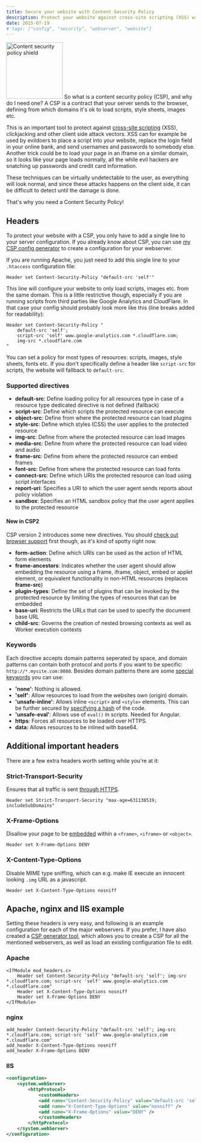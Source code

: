 ```yaml
---
title: Secure your website with Content Security Policy
description: Protect your website against cross-site scripting (XSS) with a content security policy (CSP) with a custom header in Apache, nginx or IIS.
date: 2015-07-19
# tags: ["config", "security", "webserver", "website"]
---
```


<img itemprop="image" class="entry-image" src="/images/blog/secure-your-website-with-content-security-policy/CSP_Shield.png" srcset="/images/blog/secure-your-website-with-content-security-policy/CSP_Shield-2x.png 2x" alt="Content security policy shield" width="150" height="150"> So what is a content security policy (CSP), and why do I need one? A CSP is a contract that your server sends to the browser, defining from which domains it's ok to load scripts, style sheets, images etc.

This is an important tool to protect against [cross-site scripting](https://en.wikipedia.org/wiki/Cross-site_scripting) (XSS), clickjacking and other client side attack vectors. XSS can for example be used by evildoers to place a script into your website, replace the login field in your online bank, and send usernames and passwords to somebody else. Another trick could be to load your page in an iframe on a similar domain, so it looks like your page loads normally, all the while evil hackers are snatching up passwords and credit card information.

These techniques can be virtually undetectable to the user, as everything will look normal, and since these attacks happens on the client side, it can be difficult to detect until the damage is done.

That's why you need a Content Security Policy!

<!-- more-->

## Headers

To protect your website with a CSP, you only have to add a single line to your server configuration. If you already know about CSP, you can use [my CSP config generator](/tools/csp/) to create a configuration for your webserver.

If you are running Apache, you just need to add this single line to your `.htaccess` configuration file:

```apacheconf
Header set Content-Security-Policy "default-src 'self'"
```

This line will configure your website to only load scripts, images etc. from the same domain. This is a little restrictive though, especially if you are running scripts from third parties like Google Analytics and CloudFlare. In that case your config should probably look more like this (line breaks added for readability):

```apacheconf
Header set Content-Security-Policy "
    default-src 'self';
    script-src 'self' www.google-analytics.com *.cloudflare.com;
    img-src *.cloudflare.com
"
```

You can set a policy for most types of resources: scripts, images, style sheets, fonts etc. If you don't specifically define a header like `script-src` for scripts, the website will fallback to `default-src`.

### Supported directives

* __default-src__: Define loading policy for all resources type in case of a resource type dedicated directive is not defined (fallback)
* __script-src__: Define which scripts the protected resource can execute
* __object-src__: Define from where the protected resource can load plugins
* __style-src__: Define which styles (CSS) the user applies to the protected resource
* __img-src__: Define from where the protected resource can load images
* __media-src__: Define from where the protected resource can load video and audio
* __frame-src__: Define from where the protected resource can embed frames
* __font-src__: Define from where the protected resource can load fonts
* __connect-src__: Define which URIs the protected resource can load using script interfaces
* __report-uri__: Specifies a URI to which the user agent sends reports about policy violation
* __sandbox__: Specifies an HTML sandbox policy that the user agent applies to the protected resource

#### New in CSP2

CSP version 2 introduces some new directives. You should [check out browser support](https://caniuse.com/contentsecuritypolicy2) first though, as it's kind of spotty right now.

* __form-action__: Define which URIs can be used as the action of HTML form elements
* __frame-ancestors__: Indicates whether the user agent should allow embedding the resource using a frame, iframe, object, embed or applet element, or equivalent functionality in non-HTML resources (replaces __frame-src__)
* __plugin-types__: Define the set of plugins that can be invoked by the protected resource by limiting the types of resources that can be embedded
* __base-uri__: Restricts the URLs that can be used to specify the document base URL
* __child-src__: Governs the creation of nested browsing contexts as well as Worker execution contexts

### Keywords

Each directive accepts domain patterns seperated by space, and domain patterns can contain both protocol and ports if you want to be specific: `http://*.mysite.com:8080`. Besides domain patterns there are some [special keywords](https://developer.mozilla.org/en-US/docs/Web/Security/CSP/CSP_policy_directives#Keywords) you can use:

* __'none'__: Nothing is allowed.
* __'self'__: Allow resources to load from the websites own (origin) domain.
* __'unsafe-inline'__: Allows inline `<script>` and `<style>` elements. This can be further secured by [specifying a hash](https://cheatsheetseries.owasp.org/cheatsheets/Content_Security_Policy_Cheat_Sheet.html#Refactoring_inline_code) of the code.
* __'unsafe-eval'__: Allows use of `eval()` in scripts. Needed for Angular.
* __https__: Forces all resources to be loaded over HTTPS.
* __data:__ Allows resources to be inlined with base64.

## Additional important headers

There are a few extra headers worth setting while you're at it:

### Strict-Transport-Security

Ensures that all traffic is sent [through HTTPS](https://cheatsheetseries.owasp.org/cheatsheets/HTTP_Strict_Transport_Security_Cheat_Sheet.html).

```apacheconf
Header set Strict-Transport-Security "max-age=631138519; includeSubDomains"
```

### X-Frame-Options

Disallow your page to be [embedded](https://developer.mozilla.org/en-US/docs/Web/HTTP/X-Frame-Options) within a `<frame>`, `<iframe>` or `<object>`.

```apacheconf
Header set X-Frame-Options DENY
```

### X-Content-Type-Options

Disable MIME type sniffing, which can e.g. make IE execute an innocent looking `.img` URL as a javascript.

```apacheconf
Header set X-Content-Type-Options nosniff
```

## Apache, nginx and IIS example

Setting these headers is very easy, and following is an example configuration for each of the major webservers. If you prefer, I have also created a [CSP generator tool](/tools/csp/), which allows you to create a CSP for all the mentioned webservers, as well as load an existing configuration file to edit.

### Apache

```apacheconf
<IfModule mod_headers.c>
    Header set Content-Security-Policy "default-src 'self'; img-src *.cloudflare.com; script-src 'self' www.google-analytics.com *.cloudflare.com"
    Header set X-Content-Type-Options nosniff
    Header set X-Frame-Options DENY
</IfModule>
```

### nginx

```nginx
add_header Content-Security-Policy "default-src 'self'; img-src *.cloudflare.com; script-src 'self' www.google-analytics.com *.cloudflare.com"
add_header X-Content-Type-Options nosniff
add_header X-Frame-Options DENY
```

### IIS

```xml
<configuration>
    <system.webServer>
        <httpProtocol>
            <customHeaders>
            <add name="Content-Security-Policy" value="default-src 'self'; script-src 'self' www.google-analytics.com *.cloudflare.com; img-src *.cloudflare.com" />
            <add name="X-Content-Type-Options" value="nosniff" />
            <add name="X-Frame-Options" value="DENY" />
            </customHeaders>
        </httpProtocol>
    </system.webServer>
</configuration>
```
